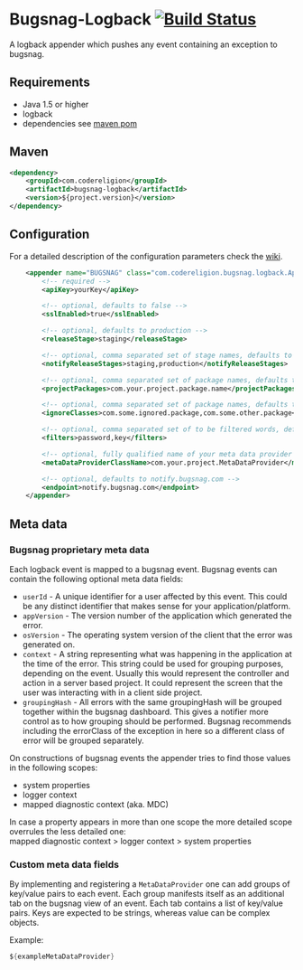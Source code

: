 # Bugsnag-Logback [![Build Status](https://ssl.webpack.de/secure-jenkins.codereligion.com/buildStatus/icon?job=bugsnag-logback-master-build-flow)](http://jenkins.codereligion.com/view/bugsnag-logback/job/bugsnag-logback-master-build-flow/)

A logback appender which pushes any event containing an exception to bugsnag.

## Requirements
* Java 1.5 or higher
* logback
* dependencies see [maven pom](pom.xml)

## Maven ##
```xml
<dependency>
	<groupId>com.codereligion</groupId>
	<artifactId>bugsnag-logback</artifactId>
	<version>${project.version}</version>
</dependency>
```

## Configuration
For a detailed description of the configuration parameters check the [wiki](https://github.com/codereligion/bugsnag-logback/wiki).
```xml
    <appender name="BUGSNAG" class="com.codereligion.bugsnag.logback.Appender">
        <!-- required -->
        <apiKey>yourKey</apiKey>

        <!-- optional, defaults to false -->
        <sslEnabled>true</sslEnabled>

        <!-- optional, defaults to production -->
        <releaseStage>staging</releaseStage>

        <!-- optional, comma separated set of stage names, defaults to an empty set -->
        <notifyReleaseStages>staging,production</notifyReleaseStages>

        <!-- optional, comma separated set of package names, defaults to an empty set-->
        <projectPackages>com.your.project.package.name</projectPackages>

        <!-- optional, comma separated set of package names, defaults to an empty set -->
        <ignoreClasses>com.some.ignored.package,com.some.other.package</ignoreClasses>

        <!-- optional, comma separated set of to be filtered words, defaults to an empty set -->
        <filters>password,key</filters>

        <!-- optional, fully qualified name of your meta data provider class -->
        <metaDataProviderClassName>com.your.project.MetaDataProvider</metaDataProviderClassName>

        <!-- optional, defaults to notify.bugsnag.com -->
        <endpoint>notify.bugsnag.com</endpoint>
    </appender>
```

## Meta data

### Bugsnag proprietary meta data
Each logback event is mapped to a bugsnag event. Bugsnag events can contain the following optional meta data fields:

* ```userId``` - A unique identifier for a user affected by this event. This could be any distinct identifier that
makes sense for your application/platform.
* ```appVersion``` - The version number of the application which generated the error.
* ```osVersion``` - The operating system version of the client that the error was generated on.
* ```context``` - A string representing what was happening in the application at the time of the error. This string
could be used for grouping purposes, depending on the event. Usually this would represent the controller and
action in a server based project. It could represent the screen that the user was interacting with in a client side
project.
* ```groupingHash``` - All errors with the same groupingHash will be grouped together within the bugsnag dashboard.
This gives a notifier more control as to how grouping should be performed. Bugsnag recommends including the errorClass
of the exception in here so a different class of error will be grouped separately.

On constructions of bugsnag events the appender tries to find those values in the following scopes:

* system properties
* logger context
* mapped diagnostic context (aka. MDC)

In case a property appears in more than one scope the more detailed scope overrules the less detailed one:<br/>
mapped diagnostic context > logger context > system properties

### Custom meta data fields
By implementing and registering a ```MetaDataProvider``` one can add groups of key/value pairs to each event. Each group
manifests itself as an additional tab on the bugsnag view of an event. Each tab contains a list of key/value pairs.
Keys are expected to be strings, whereas value can be complex objects.

Example:
```java
${exampleMetaDataProvider}
```